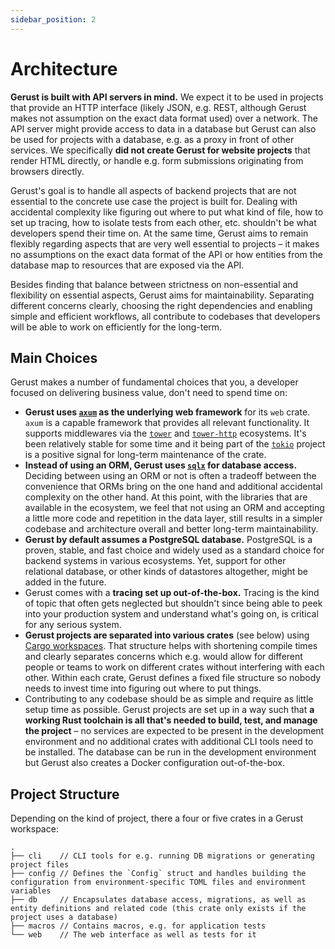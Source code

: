 ```yaml
---
sidebar_position: 2
---
```


# Architecture

**Gerust is built with API servers in mind.** We expect it to be used in projects that provide an HTTP interface (likely JSON, e.g. REST, although Gerust makes not assumption on the exact data format used) over a network. The API server might provide access to data in a database but Gerust can also be used for projects with a database, e.g. as a proxy in front of other services. We specifically **did not create Gerust for website projects** that render HTML directly, or handle e.g. form submissions originating from browsers directly.

Gerust's goal is to handle all aspects of backend projects that are not essential to the concrete use case the project is built for. Dealing with accidental complexity like figuring out where to put what kind of file, how to set up tracing, how to isolate tests from each other, etc. shouldn't be what developers spend their time on. At the same time, Gerust aims to remain flexibly regarding aspects that are very well essential to projects – it makes no assumptions on the exact data format of the API or how entities from the database map to resources that are exposed via the API.

Besides finding that balance between strictness on non-essential and flexibility on essential aspects, Gerust aims for maintainability. Separating different concerns clearly, choosing the right dependencies and enabling simple and efficient workflows, all contribute to codebases that developers will be able to work on efficiently for the long-term.

## Main Choices

Gerust makes a number of fundamental choices that you, a developer focused on delivering business value, don't need to spend time on:

- **Gerust uses [`axum`](https://crates.io/crates/axum) as the underlying web framework** for its `web` crate. `axum` is a capable framework that provides all relevant functionality. It supports middlewares via the [`tower`](https://crates.io/crates/tower) and [`tower-http`](https://crates.io/crates/tower-http) ecosystems. It's been relatively stable for some time and it being part of the [`tokio`](https://crates.io/crates/tokio) project is a positive signal for long-term maintenance of the crate.
- **Instead of using an ORM, Gerust uses [`sqlx`](https://crates.io/crates/sqlx) for database access.** Deciding between using an ORM or not is often a tradeoff between the convenience that ORMs bring on the one hand and additional accidental complexity on the other hand. At this point, with the libraries that are available in the ecosystem, we feel that not using an ORM and accepting a little more code and repetition in the data layer, still results in a simpler codebase and architecture overall and better long-term maintainability.
- **Gerust by default assumes a PostgreSQL database.** PostgreSQL is a proven, stable, and fast choice and widely used as a standard choice for backend systems in various ecosystems. Yet, support for other relational database, or other kinds of datastores altogether, might be added in the future.
- Gerust comes with a **tracing set up out-of-the-box.** Tracing is the kind of topic that often gets neglected but shouldn't since being able to peek into your production system and understand what's going on, is critical for any serious system.
- **Gerust projects are separated into various crates** (see below) using [Cargo workspaces](https://doc.rust-lang.org/book/ch14-03-cargo-workspaces.html). That structure helps with shortening compile times and clearly separates concerns which e.g. would allow for different people or teams to work on different crates without interfering with each other. Within each crate, Gerust defines a fixed file structure so nobody needs to invest time into figuring out where to put things.
- Contributing to any codebase should be as simple and require as little setup time as possible. Gerust projects are set up in a way such that **a working Rust toolchain is all that's needed to build, test, and manage the project** – no services are expected to be present in the development environment and no additional crates with additional CLI tools need to be installed. The database can be run in the development environment but Gerust also creates a Docker configuration out-of-the-box.

## Project Structure

Depending on the kind of project, there a four or five crates in a Gerust workspace:

```
.
├── cli    // CLI tools for e.g. running DB migrations or generating project files
├── config // Defines the `Config` struct and handles building the configuration from environment-specific TOML files and environment variables
├── db     // Encapsulates database access, migrations, as well as entity definitions and related code (this crate only exists if the project uses a database)
├── macros // Contains macros, e.g. for application tests
└── web    // The web interface as well as tests for it
```
